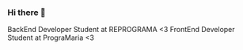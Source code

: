 ### Hi there 👋

BackEnd Developer Student at REPROGRAMA <3 
FrontEnd Developer Student at PrograMaria <3


<!--
**ElisLages/ElisLages** is a ✨ _special_ ✨ repository because its `README.md` (this file) appears on your GitHub profile.

Here are some ideas to get you started:

- 🔭 I’m currently working on ...
- 🌱 I’m currently learning ...
- 👯 I’m looking to collaborate on ...
- 🤔 I’m looking for help with ...
- 💬 Ask me about ...
- 📫 How to reach me: ...
- 😄 Pronouns: She/Her - Ela/Dela
- ⚡ Fun fact: ...
-->
